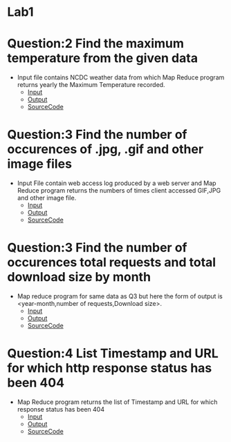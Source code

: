 # Lab1
  
# Question:2 Find the maximum temperature from the given data
 - Input file contains NCDC weather data from which Map Reduce program returns yearly the Maximum Temperature recorded. 
   - [Input](https://github.com/Ruchit22solanki/IT413-NoSql/blob/master/201701199_LAB1/LAB1_Q2/Input/Q2_Input.txt)
   - [Output](https://github.com/Ruchit22solanki/IT413-NoSql/blob/master/201701199_LAB1/LAB1_Q2/Output/Q2_Output.txt)
   - [SourceCode](https://github.com/Ruchit22solanki/IT413-NoSql/blob/master/201701199_LAB1/LAB1_Q2/MaxTemperature.java)

# Question:3 Find the number of occurences of .jpg, .gif and other image files
 - Input File contain web access log produced by a web server and Map Reduce program returns the numbers of times client accessed GIF,JPG and other image file. 
   - [Input](https://github.com/Ruchit22solanki/IT413-NoSql/blob/master/201701199_LAB1/LAB1_Q3/Input/Q3_Input.txt)
   - [Output](https://github.com/Ruchit22solanki/IT413-NoSql/tree/master/201701199_LAB1/LAB1_Q3/Output/Q3_Output.txt)
   - [SourceCode](https://github.com/Ruchit22solanki/IT413-NoSql/blob/master/201701199_LAB1/LAB1_Q3/ImgCounter.java)

# Question:3 Find the number of occurences total requests and total download size by month
 - Map reduce program for same data as Q3 but here the form of output is <year-month,number of requests,Download size>. 
   - [Input](https://github.com/Ruchit22solanki/IT413-NoSql/blob/master/201701199_LAB1/LAB1_Q4/Input/Q4_Input.txt)
   - [Output](https://github.com/Ruchit22solanki/IT413-NoSql/tree/master/201701199_LAB1/LAB1_Q4/Output/Q4_Output.txt)
   - [SourceCode](https://github.com/Ruchit22solanki/IT413-NoSql/blob/master/201701199_LAB1/LAB1_Q4/DownloadData.java)

# Question:4 List Timestamp and URL for which http response status has been 404
 - Map Reduce program returns the list of Timestamp and URL for which response status has been 404 
   - [Input](https://github.com/Ruchit22solanki/IT413-NoSql/blob/master/201701199_LAB1/LAB1_Q5/Input/Q5_Input.txt)
   - [Output](https://github.com/Ruchit22solanki/IT413-NoSql/tree/master/201701199_LAB1/LAB1_Q5/Output/Q5_Output.txt)
   - [SourceCode](https://github.com/Ruchit22solanki/IT413-NoSql/blob/master/201701199_LAB1/LAB1_Q5/Error404.java)
